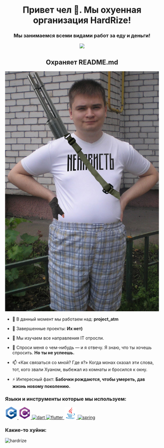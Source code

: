 <h1 align="center">Привет чел 👋. Мы охуенная организация HardRize!</h1>
<h3 align="center">Мы занимаемся всеми видами работ за еду и деньги!</h3>




<p align="center">
  <img src="https://media.tenor.com/0tfuuzqi-XEAAAAC/computer-monster.gif" />
</p>

<h2 align="center">Охраняет README.md</h2>

<p align="center">
  <img src="https://raw.githubusercontent.com/HardRize/.github/main/profile/Xd_nPMe0NW0.jpg" />
</p>



- 🔭 В данный момент мы работаем над: **project_atm**

- 🤝 Завершенные проекты: **Их нет)**

- 🌱 Мы изучаем все направления IT отросли.

- 💬 Спроси меня о чем-нибудь — и я отвечу. Я знаю, что ты хочешь спросить. **Но ты не успеешь.**

- 📫 «Как связаться со мной? Где я?» Когда монах сказал эти слова, тот, кого звали Хуаном, выбежал из комнаты и бросился к окну.

- ⚡ Интересный факт: **Бабочки рождаются, чтобы умереть, дав жизнь новому поколению.**


<h3 align="left">Языки и инструменты которые мы используем:</h3>
<p align="left"> <a href="https://www.w3schools.com/cpp/" target="_blank" rel="noreferrer"> <img src="https://raw.githubusercontent.com/devicons/devicon/master/icons/cplusplus/cplusplus-original.svg" alt="cplusplus" width="40" height="40"/> </a> <a href="https://www.w3schools.com/cs/" target="_blank" rel="noreferrer"> <img src="https://raw.githubusercontent.com/devicons/devicon/master/icons/csharp/csharp-original.svg" alt="csharp" width="40" height="40"/> </a> <a href="https://dart.dev" target="_blank" rel="noreferrer"> <img src="https://www.vectorlogo.zone/logos/dartlang/dartlang-icon.svg" alt="dart" width="40" height="40"/> </a> <a href="https://flutter.dev" target="_blank" rel="noreferrer"> <img src="https://www.vectorlogo.zone/logos/flutterio/flutterio-icon.svg" alt="flutter" width="40" height="40"/> </a> <a href="https://www.java.com" target="_blank" rel="noreferrer"> <img src="https://raw.githubusercontent.com/devicons/devicon/master/icons/java/java-original.svg" alt="java" width="40" height="40"/> </a> <a href="https://spring.io/" target="_blank" rel="noreferrer"> <img src="https://www.vectorlogo.zone/logos/springio/springio-icon.svg" alt="spring" width="40" height="40"/> </a> </p>

<h3 align="left">Какие-то хуйни:</h3>
<p align="left"> <img src="https://komarev.com/ghpvc/?username=hardrize&label=%D0%9A%D1%82%D0%BE%20%D0%B2%D1%8B?&color=b40e90&style=flat" alt="hardrize" /> </p>
